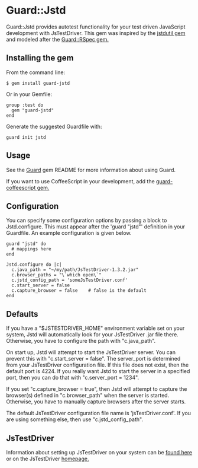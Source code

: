# Guard::Jstd

Guard::Jstd provides autotest functionality for your test driven JavaScript development with JsTestDriver. This gem was inspired by the [jstdutil gem](http://cjohansen.no/en/javascript/jstdutil_a_ruby_wrapper_over_jstestdriver) and modeled after the [Guard::RSpec gem.](https://github.com/guard/guard-rspec)

## Installing the gem

From the command line:

    $ gem install guard-jstd

Or in your Gemfile:

    group :test do
      gem "guard-jstd"
    end

Generate the suggested Guardfile with:

    guard init jstd

## Usage

See the [Guard](http://github.com/guard/guard) gem README for more information about using Guard.

If you want to use CoffeeScript in your development, add the [guard-coffeescript gem.](https://github.com/guard/guard-coffeescript)

## Configuration

You can specify some configuration options by passing a block to Jstd.configure. This must appear after the 'guard "jstd"' definition in your Guardfile. An example configuration is given below.

    guard "jstd" do
      # mappings here
    end

    Jstd.configure do |c|
      c.java_path = "~/my/path/JsTestDriver-1.3.2.jar"
      c.browser_paths = "\`which open\`"
      c.jstd_config_path = 'someJsTestDriver.conf'
      c.start_server = false
      c.capture_browser = false    # false is the default
    end

## Defaults

If you have a "$JSTESTDRIVER_HOME" environment variable set on your system, Jstd will automatically look for your JsTestDriver .jar file there. Otherwise, you have to configure the path with "c.java_path".

On start up, Jstd will attempt to start the JsTestDriver server. You can prevent this with "c.start_server = false". The server_port is determined from your JsTestDriver configuration file. If this file does not exist, then the default port is 4224. If you really want Jstd to start the server in a specified port, then you can do that with "c.server_port = 1234".

If you set "c.capture_browser = true", then Jstd will attempt to capture the browser(s) defined in "c.browser_path" when the server is started. Otherwise, you have to manually capture browsers after the server starts.

The default JsTestDriver configuration file name is 'jsTestDriver.conf'. If you are using something else, then use "c.jstd_config_path".

## JsTestDriver

Information about setting up JsTestDriver on your system can be [found here](http://www.arailsdemo.com/posts/46) or on the JsTestDriver [homepage.](http://code.google.com/p/js-test-driver/)
